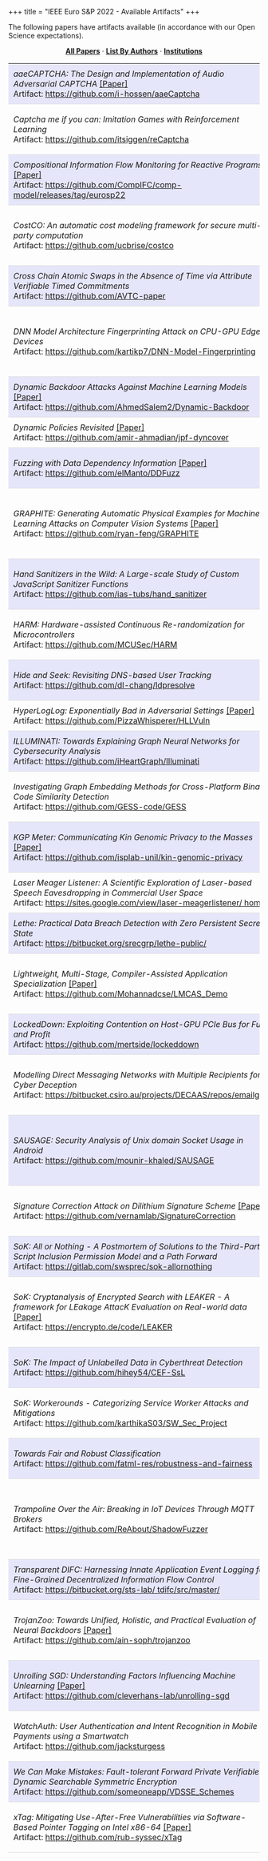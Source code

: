 
+++
title = "IEEE Euro S&P 2022 - Available Artifacts"
+++
<p>
The following papers have artifacts available (in accordance with our Open Science expectations). 
</p>

<p align=center>
<a href="https://ieeeeurosp.github.io/2022/papers"><b>All Papers</b></a> &middot; <a href="https://ieeeeurosp.github.io/2022/authors"><b>List By Authors</b></a> &middot; <a href="https://ieeeeurosp.github.io/2022/institutions"><b>Institutions</b></a></p>
   <table class="papers"> <tr bgcolor="E6E6FA"><td width="55%" style="padding: 10px; border-bottom: 1px solid #ddd;"><em>aaeCAPTCHA: The Design and Implementation of Audio Adversarial CAPTCHA</em> <a href="https://arxiv.org/abs/2203.02735">[Paper]</a> </br>Artifact:&nbsp;<a href="https://github.com/i-hossen/aaeCaptcha">https://github.com/i-hossen/aaeCaptcha</a></td><td width="45%" style="padding: 10px; border-bottom: 1px solid #ddd;">Md&nbsp;Imran&nbsp;Hossen, Xiali&nbsp;Hei</td></tr><tr><td width="55%" style="padding: 10px; border-bottom: 1px solid #ddd;"><em>Captcha me if you can: Imitation Games with Reinforcement Learning</em> </br>Artifact:&nbsp;<a href="https://github.com/itsiggen/reCaptcha">https://github.com/itsiggen/reCaptcha</a></td><td width="45%" style="padding: 10px; border-bottom: 1px solid #ddd;">Ilias&nbsp;Tsingenopoulos, Davy&nbsp;Preuveneers, Lieven&nbsp;Desmet, Wouter&nbsp;Joosen</td></tr><tr bgcolor="E6E6FA"><td width="55%" style="padding: 10px; border-bottom: 1px solid #ddd;"><em>Compositional Information Flow Monitoring for Reactive Programs</em> <a href="https://github.com/CompIFC/comp-model/blob/main/compositional-ifc.pdf">[Paper]</a> </br>Artifact:&nbsp;<a href="https://github.com/CompIFC/comp-model/releases/tag/eurosp22">https://github.com/CompIFC/comp-model/releases/tag/eurosp22</a></td><td width="45%" style="padding: 10px; border-bottom: 1px solid #ddd;">McKenna&nbsp;McCall, Abhishek&nbsp;Bichhawat, Limin&nbsp;Jia</td></tr><tr><td width="55%" style="padding: 10px; border-bottom: 1px solid #ddd;"><em>CostCO: An automatic cost modeling framework for secure multi-party computation</em> </br>Artifact:&nbsp;<a href="https://github.com/ucbrise/costco">https://github.com/ucbrise/costco</a></td><td width="45%" style="padding: 10px; border-bottom: 1px solid #ddd;">Vivian&nbsp;Fang, Lloyd&nbsp;Brown, William&nbsp;Lin, Wenting&nbsp;Zheng, Aurojit&nbsp;Panda, Raluca&nbsp;Ada&nbsp;Popa</td></tr><tr bgcolor="E6E6FA"><td width="55%" style="padding: 10px; border-bottom: 1px solid #ddd;"><em>Cross Chain Atomic Swaps in the Absence of Time via Attribute Verifiable Timed Commitments</em> </br>Artifact:&nbsp;<a href="https://github.com/AVTC-paper">https://github.com/AVTC-paper</a></td><td width="45%" style="padding: 10px; border-bottom: 1px solid #ddd;">Yacov&nbsp;Manevich, Adi&nbsp;Akavia</td></tr><tr><td width="55%" style="padding: 10px; border-bottom: 1px solid #ddd;"><em>DNN Model Architecture Fingerprinting Attack on CPU-GPU Edge Devices</em> </br>Artifact:&nbsp;<a href="https://github.com/kartikp7/DNN-Model-Fingerprinting">https://github.com/kartikp7/DNN-Model-Fingerprinting</a></td><td width="45%" style="padding: 10px; border-bottom: 1px solid #ddd;">Kartik&nbsp;Patwari, Syed&nbsp;Mahbub&nbsp;Hafiz, Han&nbsp;Wang, Houman&nbsp;Homayoun, Zubair&nbsp;Shafiq, Chen-Nee&nbsp;Chuah</td></tr><tr bgcolor="E6E6FA"><td width="55%" style="padding: 10px; border-bottom: 1px solid #ddd;"><em>Dynamic Backdoor Attacks Against Machine Learning Models</em> <a href="https://arxiv.org/abs/2003.03675">[Paper]</a> </br>Artifact:&nbsp;<a href="https://github.com/AhmedSalem2/Dynamic-Backdoor">https://github.com/AhmedSalem2/Dynamic-Backdoor</a></td><td width="45%" style="padding: 10px; border-bottom: 1px solid #ddd;">Ahmed&nbsp;Salem, Rui&nbsp;Wen, Michael&nbsp;Backes, Shiqing&nbsp;Ma, Yang&nbsp;Zhang</td></tr><tr><td width="55%" style="padding: 10px; border-bottom: 1px solid #ddd;"><em>Dynamic Policies Revisited</em> <a href="https://kth.diva-portal.org/smash/record.jsf?pid=diva2%3A1642743&dswid=3702">[Paper]</a> </br>Artifact:&nbsp;<a href="https://github.com/amir-ahmadian/jpf-dyncover">https://github.com/amir-ahmadian/jpf-dyncover</a></td><td width="45%" style="padding: 10px; border-bottom: 1px solid #ddd;">Amir&nbsp;M.&nbsp;Ahmadian, Musard&nbsp;Balliu</td></tr><tr bgcolor="E6E6FA"><td width="55%" style="padding: 10px; border-bottom: 1px solid #ddd;"><em>Fuzzing with Data Dependency Information</em> <a href="https://www.s3.eurecom.fr/docs/eurosp22_mantovani.pdf">[Paper]</a> </br>Artifact:&nbsp;<a href="https://github.com/elManto/DDFuzz">https://github.com/elManto/DDFuzz</a></td><td width="45%" style="padding: 10px; border-bottom: 1px solid #ddd;">Alessandro&nbsp;Mantovani, Andrea&nbsp;Fioraldi, Davide&nbsp;Balzarotti</td></tr><tr><td width="55%" style="padding: 10px; border-bottom: 1px solid #ddd;"><em>GRAPHITE: Generating Automatic Physical Examples for Machine-Learning Attacks on Computer Vision Systems</em> <a href="https://arxiv.org/pdf/2002.07088.pdf">[Paper]</a> </br>Artifact:&nbsp;<a href="https://github.com/ryan-feng/GRAPHITE">https://github.com/ryan-feng/GRAPHITE</a></td><td width="45%" style="padding: 10px; border-bottom: 1px solid #ddd;">Ryan&nbsp;Feng, Neal&nbsp;Mangaokar, Jiefeng&nbsp;Chen, Earlence&nbsp;Fernandes, Somesh&nbsp;Jha, Atul&nbsp;Prakash</td></tr><tr bgcolor="E6E6FA"><td width="55%" style="padding: 10px; border-bottom: 1px solid #ddd;"><em>Hand Sanitizers in the Wild: A Large-scale Study of Custom JavaScript Sanitizer Functions</em> </br>Artifact:&nbsp;<a href="https://github.com/ias-tubs/hand_sanitizer">https://github.com/ias-tubs/hand_sanitizer</a></td><td width="45%" style="padding: 10px; border-bottom: 1px solid #ddd;">David&nbsp;Klein, Thomas&nbsp;Barber, Souphiane&nbsp;Bensalim, Ben&nbsp;Stock, Martin&nbsp;Johns</td></tr><tr><td width="55%" style="padding: 10px; border-bottom: 1px solid #ddd;"><em>HARM: Hardware-assisted Continuous Re-randomization for Microcontrollers</em> </br>Artifact:&nbsp;<a href="https://github.com/MCUSec/HARM">https://github.com/MCUSec/HARM</a></td><td width="45%" style="padding: 10px; border-bottom: 1px solid #ddd;">Jiameng&nbsp;Shi, Le&nbsp;Guan, Wenqiang&nbsp;Li, Dayou&nbsp;Zhang, Ping&nbsp;Chen, Ning&nbsp;Zhang</td></tr><tr bgcolor="E6E6FA"><td width="55%" style="padding: 10px; border-bottom: 1px solid #ddd;"><em>Hide and Seek: Revisiting DNS-based User Tracking</em> </br>Artifact:&nbsp;<a href="https://github.com/dl-chang/ldpresolve">https://github.com/dl-chang/ldpresolve</a></td><td width="45%" style="padding: 10px; border-bottom: 1px solid #ddd;">Deliang&nbsp;Chang, Joann&nbsp;Qiongna&nbsp;Chen, Zhou&nbsp;Li, Xing&nbsp;Li</td></tr><tr><td width="55%" style="padding: 10px; border-bottom: 1px solid #ddd;"><em>HyperLogLog: Exponentially Bad in Adversarial Settings</em> <a href="https://eprint.iacr.org/2021/1139">[Paper]</a> </br>Artifact:&nbsp;<a href="https://github.com/PizzaWhisperer/HLLVuln">https://github.com/PizzaWhisperer/HLLVuln</a></td><td width="45%" style="padding: 10px; border-bottom: 1px solid #ddd;">Kenneth&nbsp;G.&nbsp;Paterson, Mathilde&nbsp;Raynal</td></tr><tr bgcolor="E6E6FA"><td width="55%" style="padding: 10px; border-bottom: 1px solid #ddd;"><em>ILLUMINATI: Towards Explaining Graph Neural Networks for Cybersecurity Analysis</em> </br>Artifact:&nbsp;<a href="https://github.com/iHeartGraph/Illuminati">https://github.com/iHeartGraph/Illuminati</a></td><td width="45%" style="padding: 10px; border-bottom: 1px solid #ddd;">Haoyu&nbsp;He, Yuede&nbsp;Ji, H.&nbsp;Howie&nbsp;Huang</td></tr><tr><td width="55%" style="padding: 10px; border-bottom: 1px solid #ddd;"><em>Investigating Graph Embedding Methods for Cross-Platform Binary Code Similarity Detection</em> </br>Artifact:&nbsp;<a href="https://github.com/GESS-code/GESS">https://github.com/GESS-code/GESS</a></td><td width="45%" style="padding: 10px; border-bottom: 1px solid #ddd;">Victor&nbsp;Cochard, Damian&nbsp;Pfammatter, Chi&nbsp;Thang&nbsp;Duong, Mathias&nbsp;Humbert</td></tr><tr bgcolor="E6E6FA"><td width="55%" style="padding: 10px; border-bottom: 1px solid #ddd;"><em>KGP Meter: Communicating Kin Genomic Privacy to the Masses</em> <a href="https://serval.unil.ch/resource/serval:BIB_0D43E1BE4D8F.P001/REF">[Paper]</a> </br>Artifact:&nbsp;<a href="https://github.com/isplab-unil/kin-genomic-privacy">https://github.com/isplab-unil/kin-genomic-privacy</a></td><td width="45%" style="padding: 10px; border-bottom: 1px solid #ddd;">Mathias&nbsp;Humbert, Didier&nbsp;Dupertuis, Mauro&nbsp;Cherubini, Kévin&nbsp;Huguenin</td></tr><tr><td width="55%" style="padding: 10px; border-bottom: 1px solid #ddd;"><em>Laser Meager Listener: A Scientific Exploration of Laser-based Speech Eavesdropping in Commercial User Space</em> </br>Artifact:&nbsp;<a href="https://sites.google.com/view/laser-meagerlistener/ home">https://sites.google.com/view/laser-meagerlistener/ home</a></td><td width="45%" style="padding: 10px; border-bottom: 1px solid #ddd;">Payton&nbsp;Walker, Nitesh&nbsp;Saxena</td></tr><tr bgcolor="E6E6FA"><td width="55%" style="padding: 10px; border-bottom: 1px solid #ddd;"><em>Lethe: Practical Data Breach Detection with Zero Persistent Secret State</em> </br>Artifact:&nbsp;<a href="https://bitbucket.org/srecgrp/lethe-public/">https://bitbucket.org/srecgrp/lethe-public/</a></td><td width="45%" style="padding: 10px; border-bottom: 1px solid #ddd;">Antreas&nbsp;Dionysiou, Elias&nbsp;Athanasopoulos</td></tr><tr><td width="55%" style="padding: 10px; border-bottom: 1px solid #ddd;"><em>Lightweight, Multi-Stage, Compiler-Assisted Application Specialization</em> <a href="https://arxiv.org/abs/2109.02775">[Paper]</a> </br>Artifact:&nbsp;<a href="https://github.com/Mohannadcse/LMCAS_Demo">https://github.com/Mohannadcse/LMCAS_Demo</a></td><td width="45%" style="padding: 10px; border-bottom: 1px solid #ddd;">Mohannad&nbsp;Alhanahnah, Rithik&nbsp;Jain, Vaibhav&nbsp;Rastogi, Somesh&nbsp;Jha, Thomas&nbsp;Reps</td></tr><tr bgcolor="E6E6FA"><td width="55%" style="padding: 10px; border-bottom: 1px solid #ddd;"><em>LockedDown: Exploiting Contention on Host-GPU PCIe Bus for Fun and Profit</em> </br>Artifact:&nbsp;<a href="https://github.com/mertside/lockeddown">https://github.com/mertside/lockeddown</a></td><td width="45%" style="padding: 10px; border-bottom: 1px solid #ddd;">Mert&nbsp;Side, Fan&nbsp;Yao, Zhenkai&nbsp;Zhang</td></tr><tr><td width="55%" style="padding: 10px; border-bottom: 1px solid #ddd;"><em>Modelling Direct Messaging Networks with Multiple Recipients for Cyber Deception</em> </br>Artifact:&nbsp;<a href="https://bitbucket.csiro.au/projects/DECAAS/repos/emailgen">https://bitbucket.csiro.au/projects/DECAAS/repos/emailgen</a></td><td width="45%" style="padding: 10px; border-bottom: 1px solid #ddd;">Kristen&nbsp;Moore, Cody&nbsp;Christopher, David&nbsp;Liebowitz, Surya&nbsp;Nepal, Renee&nbsp;Selvey</td></tr><tr bgcolor="E6E6FA"><td width="55%" style="padding: 10px; border-bottom: 1px solid #ddd;"><em>SAUSAGE: Security Analysis of Unix domain Socket Usage in Android</em> </br>Artifact:&nbsp;<a href="https://github.com/mounir-khaled/SAUSAGE">https://github.com/mounir-khaled/SAUSAGE</a></td><td width="45%" style="padding: 10px; border-bottom: 1px solid #ddd;">Mounir&nbsp;Elgharabawy, Blas&nbsp;Kojusner, Mohammad&nbsp;Mannan, Kevin&nbsp;R.&nbsp;B.&nbsp;Butler, Byron&nbsp;Williams, Amr&nbsp;Youssef</td></tr><tr><td width="55%" style="padding: 10px; border-bottom: 1px solid #ddd;"><em>Signature Correction Attack on Dilithium Signature Scheme</em> <a href="https://arxiv.org/abs/2203.00637">[Paper]</a> </br>Artifact:&nbsp;<a href="https://github.com/vernamlab/SignatureCorrection">https://github.com/vernamlab/SignatureCorrection</a></td><td width="45%" style="padding: 10px; border-bottom: 1px solid #ddd;">Saad&nbsp;Islam, Koksal&nbsp;Mus, Richa&nbsp;Singh, Patrick&nbsp;Schaumont, Berk&nbsp;Sunar</td></tr><tr bgcolor="E6E6FA"><td width="55%" style="padding: 10px; border-bottom: 1px solid #ddd;"><em>SoK: All or Nothing - A Postmortem of Solutions to the Third-Party Script Inclusion Permission Model and a Path Forward</em> </br>Artifact:&nbsp;<a href="https://gitlab.com/swsprec/sok-allornothing">https://gitlab.com/swsprec/sok-allornothing</a></td><td width="45%" style="padding: 10px; border-bottom: 1px solid #ddd;">Steven&nbsp;Sprecher, Christoph&nbsp;Kerschbaumer, Engin&nbsp;Kirda</td></tr><tr><td width="55%" style="padding: 10px; border-bottom: 1px solid #ddd;"><em>SoK: Cryptanalysis of Encrypted Search with LEAKER - A framework for LEakage AttacK Evaluation on Real-world data</em> <a href="https://eprint.iacr.org/2021/1035">[Paper]</a> </br>Artifact:&nbsp;<a href="https://encrypto.de/code/LEAKER">https://encrypto.de/code/LEAKER</a></td><td width="45%" style="padding: 10px; border-bottom: 1px solid #ddd;">Seny&nbsp;Kamara, Abdelkarim&nbsp;Kati, Tarik&nbsp;Moataz, Thomas&nbsp;Schneider, Amos&nbsp;Treiber, Michael&nbsp;Yonli</td></tr><tr bgcolor="E6E6FA"><td width="55%" style="padding: 10px; border-bottom: 1px solid #ddd;"><em>SoK: The Impact of Unlabelled Data in Cyberthreat Detection</em> </br>Artifact:&nbsp;<a href="https://github.com/hihey54/CEF-SsL">https://github.com/hihey54/CEF-SsL</a></td><td width="45%" style="padding: 10px; border-bottom: 1px solid #ddd;">Giovanni&nbsp;Apruzzese, Pavel&nbsp;Laskov, Aliya&nbsp;Tastemirova</td></tr><tr><td width="55%" style="padding: 10px; border-bottom: 1px solid #ddd;"><em>SoK: Workerounds - Categorizing Service Worker Attacks and Mitigations</em> </br>Artifact:&nbsp;<a href="https://github.com/karthikaS03/SW_Sec_Project">https://github.com/karthikaS03/SW_Sec_Project</a></td><td width="45%" style="padding: 10px; border-bottom: 1px solid #ddd;">Karthika&nbsp;Subramani, Jordan&nbsp;Jueckstock, Alexandros&nbsp;Kapravelos, Roberto&nbsp;Perdisci</td></tr><tr bgcolor="E6E6FA"><td width="55%" style="padding: 10px; border-bottom: 1px solid #ddd;"><em>Towards Fair and Robust Classification</em> </br>Artifact:&nbsp;<a href="https://github.com/fatml-res/robustness-and-fairness">https://github.com/fatml-res/robustness-and-fairness</a></td><td width="45%" style="padding: 10px; border-bottom: 1px solid #ddd;">Haipei&nbsp;Sun, Kun&nbsp;Wu, Ting&nbsp;Wang, Wendy&nbsp;Hui&nbsp;Wang</td></tr><tr><td width="55%" style="padding: 10px; border-bottom: 1px solid #ddd;"><em>Trampoline Over the Air: Breaking in IoT Devices Through MQTT Brokers</em> </br>Artifact:&nbsp;<a href="https://github.com/ReAbout/ShadowFuzzer">https://github.com/ReAbout/ShadowFuzzer</a></td><td width="45%" style="padding: 10px; border-bottom: 1px solid #ddd;">Huikai&nbsp;Xu, Miao&nbsp;Yu, Yanhao&nbsp;Wang, Yue&nbsp;Liu, Qinsheng&nbsp;Hou, Zhenbang&nbsp;Ma, Haixin&nbsp;Duan, Jianwei&nbsp;Zhuge, Baojun&nbsp;Liu</td></tr><tr bgcolor="E6E6FA"><td width="55%" style="padding: 10px; border-bottom: 1px solid #ddd;"><em>Transparent DIFC: Harnessing Innate Application Event Logging for Fine-Grained Decentralized Information Flow Control</em> </br>Artifact:&nbsp;<a href="https://bitbucket.org/sts-lab/ tdifc/src/master/">https://bitbucket.org/sts-lab/ tdifc/src/master/</a></td><td width="45%" style="padding: 10px; border-bottom: 1px solid #ddd;">Jason&nbsp;Liu, Anant&nbsp;Kandikuppa, Adam&nbsp;Bates</td></tr><tr><td width="55%" style="padding: 10px; border-bottom: 1px solid #ddd;"><em>TrojanZoo: Towards Unified, Holistic, and Practical Evaluation of Neural Backdoors</em> <a href="https://arxiv.org/abs/2012.09302">[Paper]</a> </br>Artifact:&nbsp;<a href="https://github.com/ain-soph/trojanzoo">https://github.com/ain-soph/trojanzoo</a></td><td width="45%" style="padding: 10px; border-bottom: 1px solid #ddd;">Ren&nbsp;Pang, Zheng&nbsp;Zhang, Xiangshan&nbsp;Gao, Zhaohan&nbsp;Xi, Shouling&nbsp;Ji, Peng&nbsp;Cheng, Xiapu&nbsp;Luo, Ting&nbsp;Wang</td></tr><tr bgcolor="E6E6FA"><td width="55%" style="padding: 10px; border-bottom: 1px solid #ddd;"><em>Unrolling SGD: Understanding Factors Influencing Machine Unlearning</em> <a href="https://arxiv.org/abs/2109.13398">[Paper]</a> </br>Artifact:&nbsp;<a href="https://github.com/cleverhans-lab/unrolling-sgd">https://github.com/cleverhans-lab/unrolling-sgd</a></td><td width="45%" style="padding: 10px; border-bottom: 1px solid #ddd;">Anvith&nbsp;Thudi, Gabriel&nbsp;Deza, Varun&nbsp;Chandrasekaran, Nicolas&nbsp;Papernot</td></tr><tr><td width="55%" style="padding: 10px; border-bottom: 1px solid #ddd;"><em>WatchAuth: User Authentication and Intent Recognition in Mobile Payments using a Smartwatch</em> </br>Artifact:&nbsp;<a href="https://github.com/jacksturgess">https://github.com/jacksturgess</a></td><td width="45%" style="padding: 10px; border-bottom: 1px solid #ddd;">Jack&nbsp;Sturgess, Simon&nbsp;Eberz, Ivo&nbsp;Sluganovic, Ivan&nbsp;Martinovic</td></tr><tr bgcolor="E6E6FA"><td width="55%" style="padding: 10px; border-bottom: 1px solid #ddd;"><em>We Can Make Mistakes: Fault-tolerant Forward Private Verifiable Dynamic Searchable Symmetric Encryption</em> </br>Artifact:&nbsp;<a href="https://github.com/someoneapp/VDSSE_Schemes">https://github.com/someoneapp/VDSSE_Schemes</a></td><td width="45%" style="padding: 10px; border-bottom: 1px solid #ddd;">Dandan&nbsp;Yuan, Shujie&nbsp;Cui, Giovanni&nbsp;Russello</td></tr><tr><td width="55%" style="padding: 10px; border-bottom: 1px solid #ddd;"><em>xTag: Mitigating Use-After-Free Vulnerabilities via Software-Based Pointer Tagging on Intel x86-64</em> <a href="https://arxiv.org/abs/2203.04117">[Paper]</a> </br>Artifact:&nbsp;<a href="https://github.com/rub-syssec/xTag">https://github.com/rub-syssec/xTag</a></td><td width="45%" style="padding: 10px; border-bottom: 1px solid #ddd;">Lukas&nbsp;Bernhard, Michael&nbsp;Rodler, Thorsten&nbsp;Holz, Lucas&nbsp;Davi</td></tr>   </table>